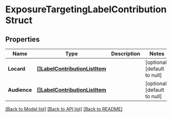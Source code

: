 # ExposureTargetingLabelContributionStruct

## Properties
Name | Type | Description | Notes
------------ | ------------- | ------------- | -------------
**Locard** | [**[]LabelContributionListItem**](label_contribution_list_item.md) |  | [optional] [default to null]
**Audience** | [**[]LabelContributionListItem**](label_contribution_list_item.md) |  | [optional] [default to null]

[[Back to Model list]](../README.md#documentation-for-models) [[Back to API list]](../README.md#documentation-for-api-endpoints) [[Back to README]](../README.md)


